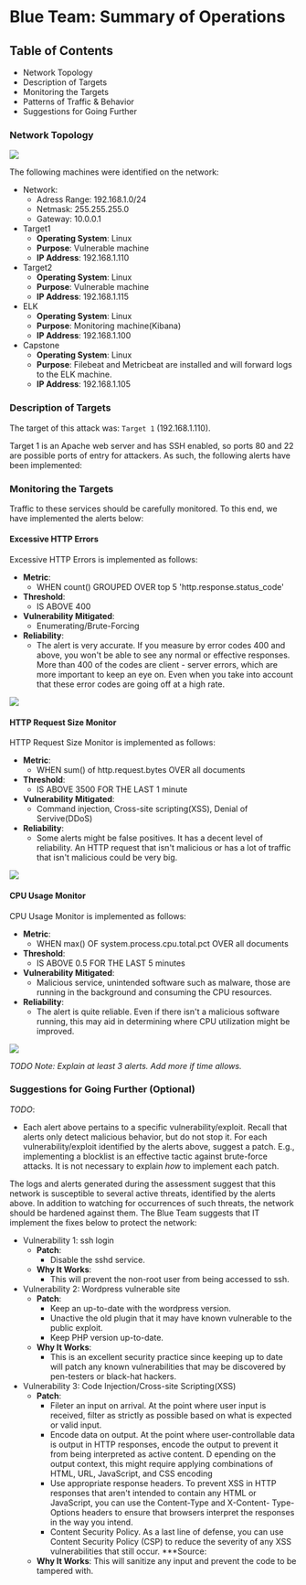 # Blue Team: Summary of Operations

## Table of Contents
- Network Topology
- Description of Targets
- Monitoring the Targets
- Patterns of Traffic & Behavior
- Suggestions for Going Further

### Network Topology
![](https://github.com/pboonman196/Final_Project_CyberBootcamp/blob/main/Screenshot_defensive_template/Picture1.png)

The following machines were identified on the network:

- Network:
  - Adress Range: 192.168.1.0/24
  - Netmask: 255.255.255.0
  - Gateway: 10.0.0.1
- Target1
  - **Operating System**: Linux
  - **Purpose**: Vulnerable machine
  - **IP Address**: 192.168.1.110
- Target2
  - **Operating System**: Linux
  - **Purpose**: Vulnerable machine
  - **IP Address**: 192.168.1.115
- ELK
  - **Operating System**: Linux
  - **Purpose**: Monitoring machine(Kibana)
  - **IP Address**: 192.168.1.100
- Capstone
  - **Operating System**: Linux
  - **Purpose**: Filebeat and Metricbeat are installed and will forward logs to the ELK machine.
  - **IP Address**: 192.168.1.105

### Description of Targets

The target of this attack was: `Target 1` (192.168.1.110).

Target 1 is an Apache web server and has SSH enabled, so ports 80 and 22 are possible ports of entry for attackers. As such, the following alerts have been implemented:

### Monitoring the Targets

Traffic to these services should be carefully monitored. To this end, we have implemented the alerts below:

#### Excessive HTTP Errors

Excessive HTTP Errors is implemented as follows:
  - **Metric**: 
      - WHEN count() GROUPED OVER top 5 'http.response.status_code' 
  - **Threshold**: 
      - IS ABOVE 400
  - **Vulnerability Mitigated**: 
      - Enumerating/Brute-Forcing
  - **Reliability**: 
      - The alert is very accurate. If you measure by error codes 400 and above, you won't be able to see any normal or effective responses. More than 400 of the         codes           are client - server errors, which are more important to keep an eye on. Even when you take into account that these error codes are going off at a high rate.

![](https://github.com/pboonman196/Final_Project_CyberBootcamp/blob/main/Screenshot_defensive_template/excessive_http_errors_alert.png)

#### HTTP Request Size Monitor

HTTP Request Size Monitor is implemented as follows:
  - **Metric**: 
      - WHEN sum() of http.request.bytes OVER all documents 
  - **Threshold**: 
      - IS ABOVE 3500 FOR THE LAST 1 minute   
  - **Vulnerability Mitigated**: 
      - Command injection, Cross-site scripting(XSS), Denial of Servive(DDoS)  
  - **Reliability**: 
      - Some alerts might be false positives. It has a decent level of reliability. An HTTP request that isn't malicious or has a lot of traffic that isn't malicious could be           very big. 

![](https://github.com/pboonman196/Final_Project_CyberBootcamp/blob/main/Screenshot_defensive_template/http_request_size_monitor_alert.png)

#### CPU Usage Monitor
CPU Usage Monitor is implemented as follows:
  - **Metric**: 
      - WHEN max() OF system.process.cpu.total.pct OVER all documents
  - **Threshold**: 
      - IS ABOVE 0.5 FOR THE LAST 5 minutes
  - **Vulnerability Mitigated**: 
      - Malicious service, unintended software such as malware, those are running in the background and consuming the CPU resources.    
  - **Reliability**: 
      - The alert is quite reliable. Even if there isn't a malicious software running, this may aid in determining where CPU utilization might be improved.

![](https://github.com/pboonman196/Final_Project_CyberBootcamp/blob/main/Screenshot_defensive_template/cpu_usage_monitor_alert.png)

_TODO Note: Explain at least 3 alerts. Add more if time allows._

### Suggestions for Going Further (Optional)
_TODO_: 
- Each alert above pertains to a specific vulnerability/exploit. Recall that alerts only detect malicious behavior, but do not stop it. For each vulnerability/exploit identified by the alerts above, suggest a patch. E.g., implementing a blocklist is an effective tactic against brute-force attacks. It is not necessary to explain _how_ to implement each patch.

The logs and alerts generated during the assessment suggest that this network is susceptible to several active threats, identified by the alerts above. In addition to watching for occurrences of such threats, the network should be hardened against them. The Blue Team suggests that IT implement the fixes below to protect the network:
- Vulnerability 1: ssh login
  - **Patch**: 
     - Disable the sshd service.
  - **Why It Works**: 
     - This will prevent the non-root user from being accessed to ssh.
- Vulnerability 2: Wordpress vulnerable site
  - **Patch**: 
     - Keep an up-to-date with the wordpress version.
     - Unactive the old plugin that it may have known vulnerable to the public exploit.
     - Keep PHP version up-to-date.
  - **Why It Works**: 
     - This is an excellent security practice since keeping up to date will patch any known vulnerabilities that may be discovered by pen-testers or black-hat hackers.
- Vulnerability 3: Code Injection/Cross-site Scripting(XSS)
  - **Patch**: 
     - Fileter an input on arrival. At the point where user input is received, filter as strictly as possible based on what is expected or valid input.
     - Encode data on output. At the point where user-controllable data is output in HTTP responses, encode the output to prevent it from being interpreted as active content. D        epending on the output context, this might require applying combinations of HTML, URL, JavaScript, and CSS encoding
     - Use appropriate response headers. To prevent XSS in HTTP responses that aren't intended to contain any HTML or JavaScript, you can use the Content-Type and X-Content-            Type-Options headers to ensure that browsers interpret the responses in the way you intend.
     - Content Security Policy. As a last line of defense, you can use Content Security Policy (CSP) to reduce the severity of any XSS vulnerabilities that still occur. 
     ***Source: [](https://portswigger.net/web-security/cross-site-scripting) 
  - **Why It Works**: This will sanitize any input and prevent the code to be tampered with.

